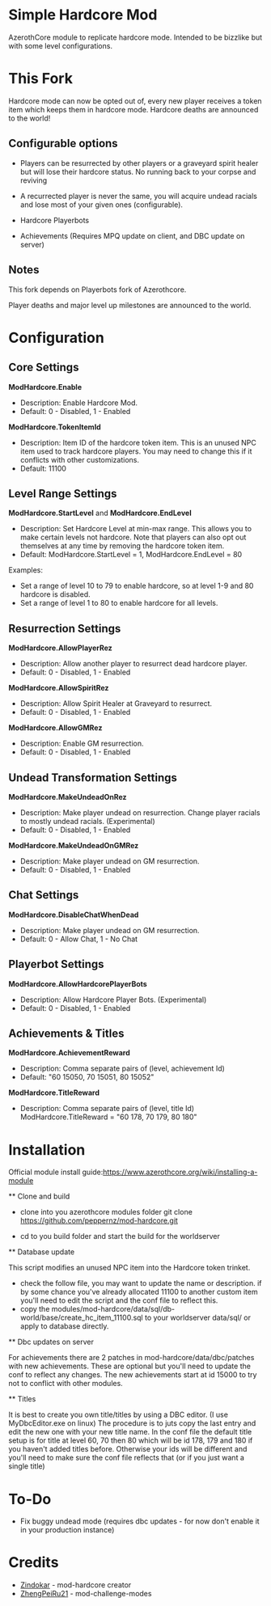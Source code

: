 # Simple Hardcore Mod
AzerothCore module to replicate hardcore mode. 
Intended to be bizzlike but with some level configurations.

# This Fork

Hardcore mode can now be opted out of, every new player receives a token item which keeps them in hardcore mode.
Hardcore deaths are announced to the world!

## Configurable options

- Players can be resurrected by other players or a graveyard spirit healer but will lose their hardcore status. No running back to your corpse and reviving

- A recurrected player is never the same, you will acquire undead racials and lose most of your given ones (configurable).

- Hardcore Playerbots

- Achievements (Requires MPQ update on client, and DBC update on server)

## Notes 

This fork depends on Playerbots fork of Azerothcore. 

Player deaths and major level up milestones are announced to the world.

# Configuration

## Core Settings

**ModHardcore.Enable**
- Description: Enable Hardcore Mod.
- Default: 0 - Disabled, 1 - Enabled

**ModHardcore.TokenItemId**
- Description: Item ID of the hardcore token item. This is an unused NPC item used to track hardcore players. You may need to change this if it conflicts with other customizations.
- Default: 11100

## Level Range Settings

**ModHardcore.StartLevel** and **ModHardcore.EndLevel**
- Description: Set Hardcore Level at min-max range. This allows you to make certain levels not hardcore. Note that players can also opt out themselves at any time by removing the hardcore token item.
- Default: ModHardcore.StartLevel = 1, ModHardcore.EndLevel = 80

Examples:
- Set a range of level 10 to 79 to enable hardcore, so at level 1-9 and 80 hardcore is disabled.
- Set a range of level 1 to 80 to enable hardcore for all levels.

## Resurrection Settings

**ModHardcore.AllowPlayerRez**
- Description: Allow another player to resurrect dead hardcore player.
- Default: 0 - Disabled, 1 - Enabled

**ModHardcore.AllowSpiritRez**
- Description: Allow Spirit Healer at Graveyard to resurrect.
- Default: 0 - Disabled, 1 - Enabled

**ModHardcore.AllowGMRez**
- Description: Enable GM resurrection.
- Default: 0 - Disabled, 1 - Enabled

## Undead Transformation Settings

**ModHardcore.MakeUndeadOnRez**
- Description: Make player undead on resurrection. Change player racials to mostly undead racials. (Experimental)
- Default: 0 - Disabled, 1 - Enabled

**ModHardcore.MakeUndeadOnGMRez**
- Description: Make player undead on GM resurrection.
- Default: 0 - Disabled, 1 - Enabled

## Chat Settings

**ModHardcore.DisableChatWhenDead**
- Description: Make player undead on GM resurrection.
- Default: 0 - Allow Chat, 1 - No Chat

## Playerbot Settings

**ModHardcore.AllowHardcorePlayerBots**
- Description: Allow Hardcore Player Bots. (Experimental)
- Default: 0 - Disabled, 1 - Enabled

## Achievements & Titles

**ModHardcore.AchievementReward**
- Description: Comma separate pairs of (level, achievement Id)
- Default: "60 15050, 70 15051, 80 15052"

**ModHardcore.TitleReward**
- Description: Comma separate pairs of (level, title Id)
ModHardcore.TitleReward = "60 178, 70 179, 80 180"


# Installation
Official module install guide:https://www.azerothcore.org/wiki/installing-a-module

** Clone and build

- clone into you azerothcore modules folder
git clone https://github.com/peppernz/mod-hardcore.git

- cd to you build folder and start the build for the worldserver

** Database update

This script modifies an unused NPC item into the Hardcore token trinket.

- check the follow file, you may want to update the name or description. if by some chance you've already allocated 11100 to another custom
  item you'll need to edit the script and the conf file to reflect this.
- copy the modules/mod-hardcore/data/sql/db-world/base/create_hc_item_11100.sql to your worldserver data/sql/ or apply to database directly.
  
** Dbc updates on server

For achievements there are 2 patches in mod-hardcore/data/dbc/patches with new achievements. These are optional but you'll need to update the conf to reflect any changes.
The new achievements start at id 15000 to try not to conflict with other modules.

** Titles

It is best to create you own title/titles by using a DBC editor. (I use MyDbcEditor.exe on linux)
The procedure is to juts copy the last entry and edit the new one with your new title name. In the conf file the default title setup is for
title at level 60, 70 then 80 which will be id 178, 179 and 180 if you haven't added titles before. Otherwise your ids will be different
and you'll need to make sure the conf file reflects that (or if you just want a single title)


# To-Do
- Fix buggy undead mode (requires dbc updates - for now don't enable it in your production instance)


# Credits

- [Zindokar](https://github.com/Zindokar) - mod-hardcore creator
- [ZhengPeiRu21](https://github.com/ZhengPeiRu21) - mod-challenge-modes 